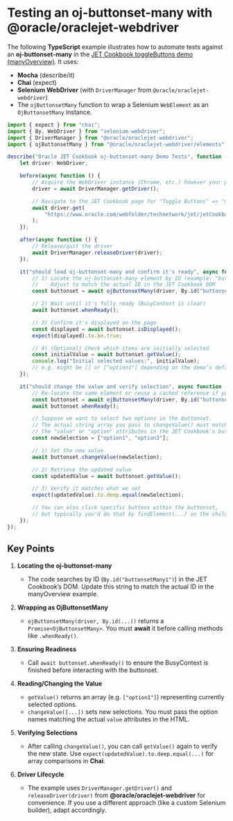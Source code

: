# Testing an oj-buttonset-many with @oracle/oraclejet-webdriver

The following **TypeScript** example illustrates how to automate tests against an **oj-buttonset-many** in the [JET Cookbook toggleButtons demo (manyOverview)](https://www.oracle.com/webfolder/technetwork/jet/jetCookbook.html?component=toggleButtons&demo=manyOverview). It uses:

- **Mocha** (describe/it)
- **Chai** (expect)
- **Selenium WebDriver** (with `DriverManager` from `@oracle/oraclejet-webdriver`)
- The `ojButtonsetMany` function to wrap a Selenium `WebElement` as an `OjButtonsetMany` instance.

```ts
import { expect } from "chai";
import { By, WebDriver } from "selenium-webdriver";
import { DriverManager } from "@oracle/oraclejet-webdriver";
import { ojButtonsetMany } from "@oracle/oraclejet-webdriver/elements";

describe("Oracle JET Cookbook oj-buttonset-many Demo Tests", function () {
	let driver: WebDriver;

	before(async function () {
		// Acquire the WebDriver instance (Chrome, etc.) however your project is set up
		driver = await DriverManager.getDriver();

		// Navigate to the JET Cookbook page for "Toggle Buttons" => "manyOverview"
		await driver.get(
			"https://www.oracle.com/webfolder/technetwork/jet/jetCookbook.html?component=toggleButtons&demo=manyOverview"
		);
	});

	after(async function () {
		// Release/quit the driver
		await DriverManager.releaseDriver(driver);
	});

	it("should load oj-buttonset-many and confirm it's ready", async function () {
		// 1) Locate the oj-buttonset-many element by ID (example: "buttonsetMany1")
		//    Adjust to match the actual ID in the JET Cookbook DOM
		const buttonset = await ojButtonsetMany(driver, By.id("buttonsetMany1"));

		// 2) Wait until it's fully ready (BusyContext is clear)
		await buttonset.whenReady();

		// 3) Confirm it's displayed on the page
		const displayed = await buttonset.isDisplayed();
		expect(displayed).to.be.true;

		// 4) (Optional) Check which items are initially selected
		const initialValue = await buttonset.getValue();
		console.log("Initial selected values:", initialValue);
		// e.g. might be [] or ["option1"] depending on the demo’s defaults
	});

	it("should change the value and verify selection", async function () {
		// Re-locate the same element or reuse a cached reference if you prefer
		const buttonset = await ojButtonsetMany(driver, By.id("buttonsetMany1"));
		await buttonset.whenReady();

		// Suppose we want to select two options in the buttonset.
		// The actual string array you pass to changeValue() must match
		// the "value" or "option" attributes in the JET Cookbook's buttonset
		const newSelection = ["option1", "option3"];

		// 1) Set the new value
		await buttonset.changeValue(newSelection);

		// 2) Retrieve the updated value
		const updatedValue = await buttonset.getValue();

		// 3) Verify it matches what we set
		expect(updatedValue).to.deep.equal(newSelection);

		// You can also click specific buttons within the buttonset,
		// but typically you'd do that by findElement(...) on the child buttons.
	});
});
```

## Key Points

1. **Locating the oj-buttonset-many**

   - The code searches by ID (`By.id("buttonsetMany1")`) in the JET Cookbook’s DOM. Update this string to match the actual ID in the manyOverview example.

2. **Wrapping as OjButtonsetMany**

   - `ojButtonsetMany(driver, By.id(...))` returns a `Promise<OjButtonsetMany>`. You must **await** it before calling methods like `.whenReady()`.

3. **Ensuring Readiness**

   - Call `await buttonset.whenReady()` to ensure the BusyContext is finished before interacting with the buttonset.

4. **Reading/Changing the Value**

   - `getValue()` returns an array (e.g. `["option1"]`) representing currently selected options.
   - `changeValue([...])` sets new selections. You must pass the option names matching the actual `value` attributes in the HTML.

5. **Verifying Selections**

   - After calling `changeValue()`, you can call `getValue()` again to verify the new state. Use `expect(updatedValue).to.deep.equal(...)` for array comparisons in **Chai**.

6. **Driver Lifecycle**
   - The example uses `DriverManager.getDriver()` and `releaseDriver(driver)` from **@oracle/oraclejet-webdriver** for convenience. If you use a different approach (like a custom Selenium builder), adapt accordingly.
